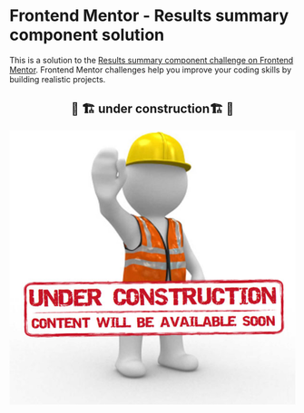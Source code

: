 # Frontend Mentor - Results summary component solution

This is a solution to the [Results summary component challenge on Frontend Mentor](https://www.frontendmentor.io/challenges/results-summary-component-CE_K6s0maV). Frontend Mentor challenges help you improve your coding skills by building realistic projects. 
<h2 align="center">
    🚧 🏗️ under construction🏗️ 🚧
</h2>
<img src="./src/images/Page_Under_Construction.png">